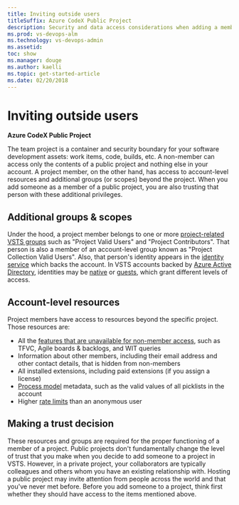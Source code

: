 ```yaml
---
title: Inviting outside users
titleSuffix: Azure CodeX Public Project
description: Security and data access considerations when adding a member
ms.prod: vs-devops-alm
ms.technology: vs-devops-admin
ms.assetid: 
toc: show
ms.manager: douge
ms.author: kaelli
ms.topic: get-started-article
ms.date: 02/20/2018
---
```


# Inviting outside users

**Azure CodeX Public Project**

The team project is a container and security boundary for your software development assets: work items, code, builds, etc.
A non-member can access only the contents of a public project and nothing else in your account.
A project member, on the other hand, has access to account-level resources and additional groups (or scopes) beyond the project.
When you add someone as a member of a public project, you are also trusting that person with these additional privileges.

## Additional groups & scopes

Under the hood, a project member belongs to one or more [project-related VSTS groups](../security/about-security-identity.md#security-groups-and-permissions) such as "Project Valid Users" and "Project Contributors".
That person is also a member of an account-level group known as "Project Collection Valid Users".
Also, that person's identity appears in the [identity service](../security/about-security-identity.md#authentication) which backs the account.
In VSTS accounts backed by [Azure Active Directory](/azure/active-directory/), identities may be [native](/azure/active-directory/add-users-azure-active-directory) or [guests](/azure/active-directory/active-directory-b2b-what-is-azure-ad-b2b), which grant different levels of access.

## Account-level resources

Project members have access to resources beyond the specific project.
Those resources are:

* All the [features that are unavailable for non-member access](feature-differences.md), such as TFVC, Agile boards & backlogs, and WIT queries
* Information about other members, including their email address and other contact details, that is hidden from non-members
* All installed extensions, including paid extensions (if you assign a license)
* [Process model](../work/customize/process/manage-process.md) metadata, such as the valid values of all picklists in the account
* Higher [rate limits](../collaborate/rate-limits.md) than an anonymous user

## Making a trust decision

These resources and groups are required for the proper functioning of a member of a project.
Public projects don't fundamentally change the level of trust that you make when you decide to add someone to a project in VSTS.
However, in a private project, your collaborators are typically colleagues and others whom you have an existing relationship with.
Hosting a public project may invite attention from people across the world and that you've never met before.
Before you add someone to a project, think first whether they should have access to the items mentioned above.
